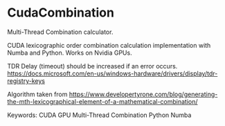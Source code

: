 # CudaCombination
Multi-Thread Combination calculator.

CUDA lexicographic order combination calculation implementation with Numba and Python.
Works on Nvidia GPUs.

TDR Delay (timeout) should be increased if an error occurs.
https://docs.microsoft.com/en-us/windows-hardware/drivers/display/tdr-registry-keys

Algorithm taken from 
https://www.developertyrone.com/blog/generating-the-mth-lexicographical-element-of-a-mathematical-combination/

Keywords:
CUDA GPU Multi-Thread Combination Python Numba
